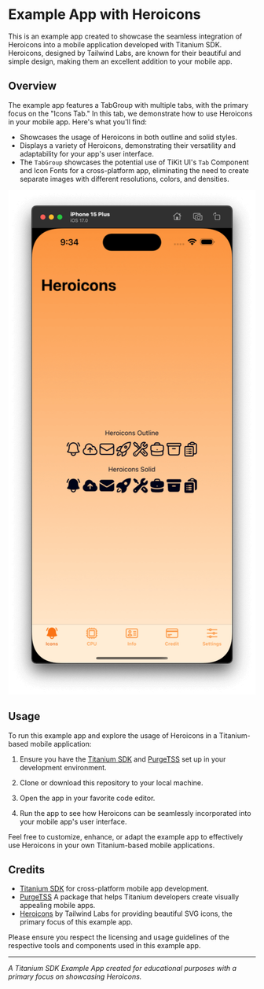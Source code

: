 # Example App with Heroicons

This is an example app created to showcase the seamless integration of Heroicons into a mobile application developed with Titanium SDK. Heroicons, designed by Tailwind Labs, are known for their beautiful and simple design, making them an excellent addition to your mobile app.

## Overview

The example app features a TabGroup with multiple tabs, with the primary focus on the "Icons Tab." In this tab, we demonstrate how to use Heroicons in your mobile app. Here's what you'll find:

- Showcases the usage of Heroicons in both outline and solid styles.
- Displays a variety of Heroicons, demonstrating their versatility and adaptability for your app's user interface.
- The `TabGroup` showcases the potential use of TiKit UI's `Tab` Component and Icon Fonts for a cross-platform app, eliminating the need to create separate images with different resolutions, colors, and densities.

<p align="center">
  <img src="./app/assets/example-app-bezel.png" alt="Heroicons" width="600">
</p>

## Usage

To run this example app and explore the usage of Heroicons in a Titanium-based mobile application:

1. Ensure you have the [Titanium SDK](https://titaniumsdk.com/guide/Titanium_SDK/Titanium_SDK_Getting_Started/) and [PurgeTSS](https://purgetss.com/docs/installation) set up in your development environment.

2. Clone or download this repository to your local machine.

3. Open the app in your favorite code editor.

4. Run the app to see how Heroicons can be seamlessly incorporated into your mobile app's user interface.

Feel free to customize, enhance, or adapt the example app to effectively use Heroicons in your own Titanium-based mobile applications.

## Credits

- [Titanium SDK](https://titaniumsdk.com) for cross-platform mobile app development.
- [PurgeTSS](#)  A package that helps Titanium developers create visually appealing mobile apps.
- [Heroicons](https://heroicons.com) by Tailwind Labs for providing beautiful SVG icons, the primary focus of this example app.

Please ensure you respect the licensing and usage guidelines of the respective tools and components used in this example app.

---

*A Titanium SDK Example App created for educational purposes with a primary focus on showcasing Heroicons.*
